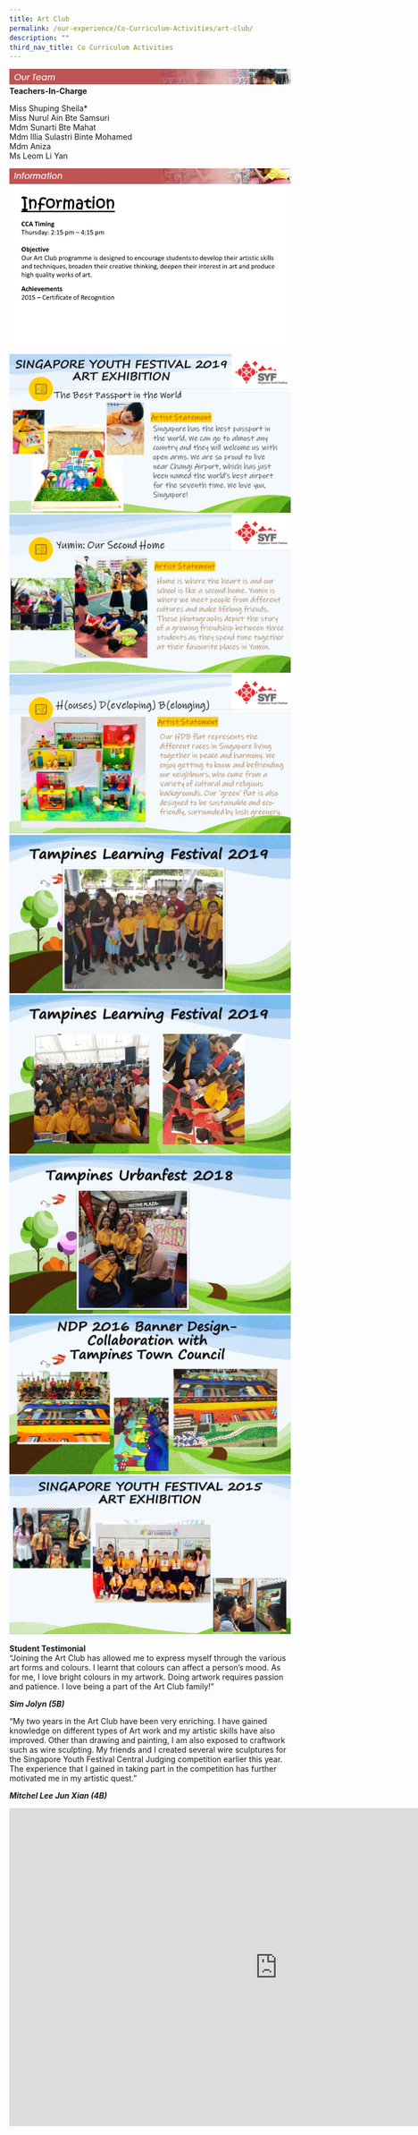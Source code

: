 ```yaml
---
title: Art Club
permalink: /our-experience/Co-Curriculum-Activities/art-club/
description: ""
third_nav_title: Co Curriculum Activities
---
```

![](/images/ourteam_artclub.png)
**Teachers-In-Charge**  
  
Miss Shuping Sheila\*  
Miss Nurul Ain Bte Samsuri  
Mdm Sunarti Bte Mahat  
Mdm Illia Sulastri Binte Mohamed  
Mdm Aniza  
Ms Leom Li Yan

![](/images/information_artclub.png)
![](/images/Slide16a.jpg)

![](/images/art1.jpeg)
![](/images/art2.jpeg)
![](/images/art3_1.jpeg)
![](/images/art4.jpeg)
![](/images/art5.jpeg)
![](/images/art6.jpeg)
![](/images/art8.jpeg)
![](/images/art9.jpeg)

**Student Testimonial**  
“Joining the Art Club has allowed me to express myself through the various art forms and colours. I learnt that colours can affect a person’s mood. As for me, I love bright colours in my artwork. Doing artwork requires passion and patience. I love being a part of the Art Club family!”  

**_Sim Jolyn (5B)_**  
  
“My two years in the Art Club have been very enriching. I have gained knowledge on different types of Art work and my artistic skills have also improved. Other than drawing and painting, I am also exposed to craftwork such as wire sculpting. My friends and I created several wire sculptures for the Singapore Youth Festival Central Judging competition earlier this year. The experience that I gained in taking part in the competition has further motivated me in my artistic quest.”  

**_Mitchel Lee Jun Xian (4B)_**

<iframe allowfullscreen="true" height="569" width="960" frameborder="0" src="https://docs.google.com/presentation/d/e/2PACX-1vR2Zs97PsyrPYtieafkXphU7JSKuUCxfXAKxFxsWrdbOVZ8jBD0SWQs7GsnYERIJepH_L4jSjy_Aq4y/embed?start=false&amp;loop=false&amp;delayms=3000"></iframe>